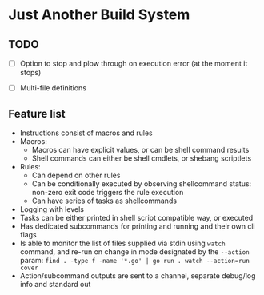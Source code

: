 Just Another Build System
=========================


TODO
----

- [ ] Option to stop and plow through on execution error (at the moment it stops)
- [ ] Multi-file definitions


Feature list
------------

- Instructions consist of macros and rules
- Macros:
	- Macros can have explicit values, or can be shell command results
	- Shell commands can either be shell cmdlets, or shebang scriptlets
- Rules:
	- Can depend on other rules
	- Can be conditionally executed by observing shellcommand status: non-zero exit code triggers the rule execution
	- Can have series of tasks as shellcommands
- Logging with levels
- Tasks can be either printed in shell script compatible way, or executed
- Has dedicated subcommands for printing and running and their own cli flags
- Is able to monitor the list of files supplied via stdin using `watch` command, and re-run on change in mode designated by the `--action` param: `find . -type f -name '*.go' | go run . watch --action=run cover`
- Action/subcommand outputs are sent to a channel, separate debug/log info and standard out
